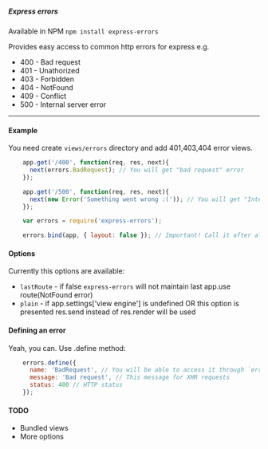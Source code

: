 ##### Express errors

Available in NPM `npm install express-errors`

Provides easy access to common http errors for express e.g.

  * 400 - Bad request
  * 401 - Unathorized
  * 403 - Forbidden
  * 404 - NotFound
  * 409 - Conflict
  * 500 - Internal server error

---
#### Example
You need create `views/errors` directory and add 401,403,404 error views.

```javascript
    app.get('/400', function(req, res, next){
      next(errors.BadRequest); // You will get "bad request" error
    });

    app.get('/500', function(req, res, next){
      next(new Error('Something went wrong :(')); // You will get "Internal server error" error
    });

    var errors = require('express-errors');

    errors.bind(app, { layout: false }); // Important! Call it after all routes ready
```

#### Options
Currently this options are available:

  * `lastRoute` - if false `express-errors` will not maintain last app.use route(NotFound error)
  * `plain` - if app.settings['view engine'] is undefined OR this option is presented res.send instead of res.render will be used

#### Defining an error
Yeah, you can. Use .define method:

```javascript
    errors.define({
      name: 'BadRequest', // You will be able to access it through `errors.BadRequest` in future
      message: 'Bad request', // This message for XHR requests
      status: 400 // HTTP status
    });
```

#### TODO

  * Bundled views
  * More options
